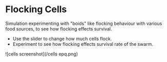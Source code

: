 # Flocking Cells

Simulation experimenting with "boids" like flocking behaviour with various food sources, to see how flocking effects survival.

- Use the slider to change how much cells flock.
- Experiment to see how flocking effects survival rate of the swarm.

![cells screenshot](/cells epq.png)
